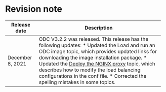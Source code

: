 Revision note 
==================================




|   Release date   |                                                                                                                                                                                                                                                                                       Description                                                                                                                                                                                                                                                                                       |
|------------------|-----------------------------------------------------------------------------------------------------------------------------------------------------------------------------------------------------------------------------------------------------------------------------------------------------------------------------------------------------------------------------------------------------------------------------------------------------------------------------------------------------------------------------------------------------------------------------------------|
| December 8, 2021 | ODC V3.2.2 was released.  This release has the following updates: * Updated the Load and run an ODC image topic, which provides updated links for downloading the image installation package.   * Updated the [Deploy the NGINX proxy](/en-US/7.deployment-guide/4.deploy-the-ha-odc/4.deploy-nginx-proxy.md) topic, which describes how to modify the load balancing configurations in the conf file.   * Corrected the spelling mistakes in some topics.    |


